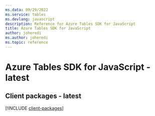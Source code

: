 ```yaml
---
ms.data: 09/29/2022
ms.service: tables
ms.devlang: javascript
description: Reference for Azure Tables SDK for JavaScript
title: Azure Tables SDK for JavaScript
author: joheredi
ms.author: joheredi
ms.topic: reference
---
```

# Azure Tables SDK for JavaScript - latest

## Client packages - latest
[!INCLUDE [client-packages](tables-client-index.md)]